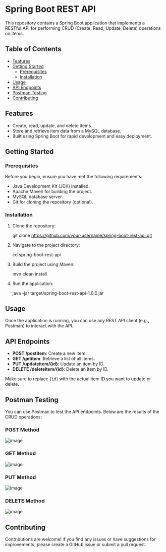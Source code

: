 # Spring Boot REST API

This repository contains a Spring Boot application that implements a RESTful API for performing CRUD (Create, Read, Update, Delete) operations on items.

## Table of Contents

- [Features](#features)
- [Getting Started](#getting-started)
  - [Prerequisites](#prerequisites)
  - [Installation](#installation)
- [Usage](#usage)
- [API Endpoints](#api-endpoints)
- [Postman Testing](#postman-testing)
- [Contributing](#contributing)

## Features

- Create, read, update, and delete items.
- Store and retrieve item data from a MySQL database.
- Built using Spring Boot for rapid development and easy deployment.

## Getting Started

### Prerequisites

Before you begin, ensure you have met the following requirements:

- Java Development Kit (JDK) installed.
- Apache Maven for building the project.
- MySQL database server.
- Git for cloning the repository (optional).

### Installation

1. Clone the repository:

   git clone https://github.com/your-username/spring-boot-rest-api.git

2. Navigate to the project directory:

   cd spring-boot-rest-api

3. Build the project using Maven:

   mvn clean install

4. Run the application:

   java -jar target/spring-boot-rest-api-1.0.0.jar

## Usage

Once the application is running, you can use any REST API client (e.g., Postman) to interact with the API.

## API Endpoints

- **POST /postitem**: Create a new item.
- **GET /getitem**: Retrieve a list of all items.
- **PUT /updateitem/{id}**: Update an item by ID.
- **DELETE /deleteitem/{id}**: Delete an item by ID.

Make sure to replace `{id}` with the actual item ID you want to update or delete.

## Postman Testing
You can use Postman to test the API endpoints. Below are the results of the CRUD operations:

### POST Method
![image](https://github.com/CodeByGagan/Sprint3/assets/108939039/a3a8dd1e-d702-4e30-ae67-a1b104153c1d)

### GET Method
![image](https://github.com/CodeByGagan/Sprint3/assets/108939039/b2849e5b-9a74-4214-8889-0d7a4806894c)

### PUT Method
![image](https://github.com/CodeByGagan/Sprint3/assets/108939039/ac9480dd-eee1-4514-b4d7-460a138efc30)

### DELETE Method
![image](https://github.com/CodeByGagan/Sprint3/assets/108939039/69862bc4-ede9-4490-aa6b-59a1a0e0d279)

## Contributing

Contributions are welcome! If you find any issues or have suggestions for improvements, please create a GitHub issue or submit a pull request.

